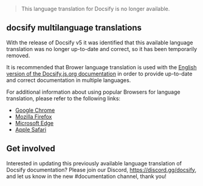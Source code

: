 > This language translation for Docsify is no longer available.

## docsify multilanguage translations

With the release of Docsify v5 it was identified that this available language translation was no longer up-to-date and correct, so it has been temporarily removed. 

It is recommended that Brower language translation is used with the [English version of the Docsify.js.org documentation](https://docsify.js.org) in order to provide up-to-date and correct documentation in multiple languages.

For additional information about using popular Browsers for language translation, please refer to the following links:

- [Google Chrome](https://support.google.com/chrome/answer/173424)
- [Mozilla Firefox](https://support.mozilla.org/en-US/kb/website-translation)
- [Microsoft Edge](https://support.microsoft.com/en-us/topic/use-microsoft-translator-in-microsoft-edge-browser-4ad1c6cb-01a4-4227-be9d-a81e127fcb0b)
- [Apple Safari](https://support.apple.com/en-ca/guide/safari/ibrw646b2ca2/)

## Get involved

Interested in updating this previously available language translation of Docsify documentation? Please join our Discord, https://discord.gg/docsify, and let us know in the new #documentation channel, thank you!